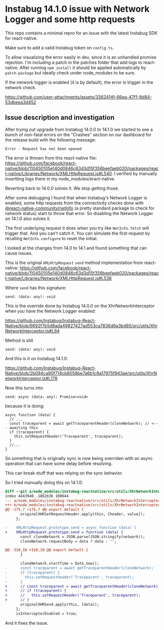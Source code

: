# Instabug 14.1.0 issue with Network Logger and some http requests

This repo contains a minimal repro for an issue with the latest Instabug SDK for react-native.

Make sure to add a valid Instabug token on `config.ts`.

To allow visualizing the error easily in dev, since it is an unhandled promise rejection. I'm including a patch in the patches folder that add logs to react-native. After running `npm install` it should be applied automatically by `patch-package` but ideally check under node_modules to be sure.

If the network logger is enabled (it is by default), the error is trigger in the network check.



https://github.com/user-attachments/assets/3362414f-66ea-47f1-8d84-53dbeea3d452



## Issue description and investigation

After trying out upgrade from Instabug 14.0.0 to 14.1.0 we started to see a bunch of
non-fatal errors on the "Crashes" section on our dashboard for the release build with the following message:

`Error - Request has not been opened`

The error is thrown from this react-native file: https://github.com/facebook/react-native/blob/110450105e140d0846c63d3d15f356beefaeb020/packages/react-native/Libraries/Network/XMLHttpRequest.js#L540. I verified by manually insertting logs there in my node_modules/eract-native.

Reverting back to 14.0.0 solves it. We stop getting those.

After some debugging I found that when Instabug's Network Logger is enabled, some http requests from the connectivity checks done with [@react-native-community/netinfo](https://github.com/react-native-netinfo/react-native-netinfo) (a pretty standard package to check for network status) start to throw that error. So disabling the Network Logger on 14.1.0 also solves it.

The first underlying request it does when you try like `NetInfo.fetch` will trigger that. And you can't catch it. You can simulate the first request by recalling `NetInfo.configure` to reset the initial.

I looked at the changes from 14.0 to 14.1 and found something that can cause issues.

This is the original `XMLHttpRequest` `send` method implementation from react-native:
https://github.com/facebook/react-native/blob/110450105e140d0846c63d3d15f356beefaeb020/packages/react-native/Libraries/Network/XMLHttpRequest.js#L538

Where `send` has this signature:

```tsx
send: (data: any): void
```

This is the override done by Instabug 14.0.0 on the XhrNetworkInterceptor when you have the Network Logger enabled:

https://github.com/Instabug/Instabug-React-Native/blob/6692f7b5d8ada49827427ad553ca7836d6a3bd85/src/utils/XhrNetworkInterceptor.ts#L94

Method is still

```tsx
send: (data: any): void
```

And this is it on Instabug 14.1.0:

https://github.com/Instabug/Instabug-React-Native/blob/2b094ca90f714cb8058be7a6b1c8a17975f943ae/src/utils/XhrNetworkInterceptor.ts#L178

Now this turns into

```tsx
send: async (data: any): Promise<void>
```

because it is doing:

```tsx
async function (data) {
  // ...
  const traceparent = await getTraceparentHeader(cloneNetwork); // <--- awaiting this
  if (traceparent) {
    this.setRequestHeader('Traceparent', traceparent);
  }
  //...
}

```

So something that is originally sync is now being overriden with an async operation
that can have some delay before resolving.

This can break stuff that was relying on the sync behavior.

So I tried manually doing this on 14.1.0:

```diff
diff --git a/node_modules/instabug-reactnative/src/utils/XhrNetworkInterceptor.ts b/node_modules/instabug-reactnative/src/utils/XhrNetworkInterceptor.ts
index 4443940..1862b36 100644
--- a/node_modules/instabug-reactnative/src/utils/XhrNetworkInterceptor.ts
+++ b/node_modules/instabug-reactnative/src/utils/XhrNetworkInterceptor.ts
@@ -175,7 +175,7 @@ export default {
       originalXHRSetRequestHeader.apply(this, [header, value]);
     };

-    XMLHttpRequest.prototype.send = async function (data) {
+    XMLHttpRequest.prototype.send = function (data) {
       const cloneNetwork = JSON.parse(JSON.stringify(network));
       cloneNetwork.requestBody = data ? data : '';

@@ -310,10 +310,10 @@ export default {
       }

       cloneNetwork.startTime = Date.now();
-      const traceparent = await getTraceparentHeader(cloneNetwork);
-      if (traceparent) {
-        this.setRequestHeader('Traceparent', traceparent);
-      }
+      // const traceparent = await getTraceparentHeader(cloneNetwork);
+      // if (traceparent) {
+      //   this.setRequestHeader('Traceparent', traceparent);
+      // }
       originalXHRSend.apply(this, [data]);
     };
     isInterceptorEnabled = true;
```

And it fixes the issue.
